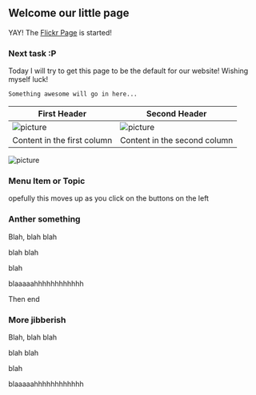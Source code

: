 ## Welcome our little page

YAY! The [Flickr Page](https://www.flickr.com/photos/186990742@N07/) is started!

### Next task :P

Today I will try to get this page to be the default for our website! Wishing myself luck!

```markdown
Something awesome will go in here...


```

First Header | Second Header
------------ | -------------
![picture](https://user-images.githubusercontent.com/52711302/75609090-5807f980-5acb-11ea-90e0-8f5913ee9c29.jpg) | ![picture](https://user-images.githubusercontent.com/52711302/75609090-5807f980-5acb-11ea-90e0-8f5913ee9c29.jpg)
Content in the first column | Content in the second column

![picture](https://user-images.githubusercontent.com/52711302/75609090-5807f980-5acb-11ea-90e0-8f5913ee9c29.jpg)

### Menu Item or Topic

opefully this moves up as you click on the buttons on the left

### Anther something

Blah, blah blah


blah blah




blah

blaaaaahhhhhhhhhhhh

Then end

### More jibberish

Blah, blah blah


blah blah




blah

blaaaaahhhhhhhhhhhh
